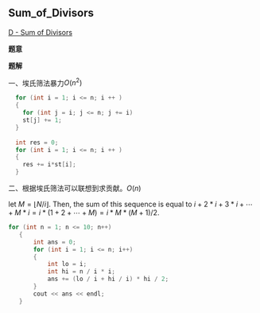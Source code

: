 ## Sum_of_Divisors

[D - Sum of Divisors](https://atcoder.jp/contests/abc172/tasks/abc172_d)

**题意**

**题解**

一、埃氏筛法暴力$O(n^2)$

```c++
  for (int i = 1; i <= n; i ++ )
  {
    for (int j = i; j <= n; j += i)
    st[j] += 1;
  }
    
  int res = 0;
  for (int i = 1; i <= n; i ++ )
  {
    res += i*st[i];
  }
```

二、根据埃氏筛法可以联想到求贡献。$O(n)$

 let $M=⌊N/i⌋$. Then, the sum of this sequence is equal to $i+2*i+3*i+⋯+M*i=i*(1+2+⋯+M)=i*M*(M+1)/2$.
 
 ```c++
 for (int n = 1; n <= 10; n++)
    {
        int ans = 0;
        for (int i = 1; i <= n; i++)
        {
            int lo = i;
            int hi = n / i * i;
            ans += (lo / i + hi / i) * hi / 2;
        }
        cout << ans << endl;
    }
 ```
